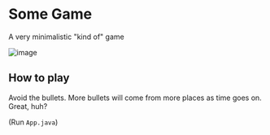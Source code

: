# Some Game
A very minimalistic "kind of" game

![image](https://user-images.githubusercontent.com/73145304/223323173-db95fc59-2fc0-4189-bd6f-a533cdcbedde.png)

## How to play
Avoid the bullets. More bullets will come from more places as time goes on. Great, huh?

(Run `App.java`)
